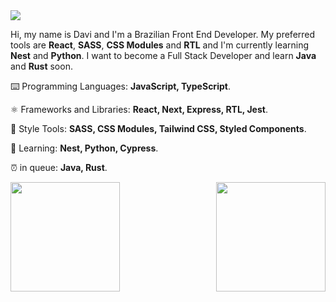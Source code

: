 <img src="https://img.shields.io/static/v1?label=Overview&message=DN4Davi&color=282a36&labelColor=dd6387&style=for-the-badge&logo=GitHub">

Hi, my name is Davi and I'm a Brazilian Front End Developer. My preferred tools are **React**, **SASS**, **CSS Modules** and **RTL** and I'm currently learning **Nest** and **Python**. I want to become a Full Stack Developer and learn **Java** and **Rust** soon.

⌨️ Programming Languages: **JavaScript, TypeScript**.

⚛️ Frameworks and Libraries: **React, Next, Express, RTL, Jest**.

💅 Style Tools: **SASS, CSS Modules, Tailwind CSS, Styled Components**.

📖 Learning: **Nest, Python, Cypress**.

⏰ in queue: **Java, Rust**.

<img align="right" height=175 src="https://github-readme-stats-lac-delta.vercel.app/api/top-langs/?username=DN4Davi&layout=compact&theme=dracula" />

<img height=175 src="https://github-readme-stats-lac-delta.vercel.app/api?username=DN4Davi&show_icons=true&count_private=true&hide=contribs&theme=dracula">
